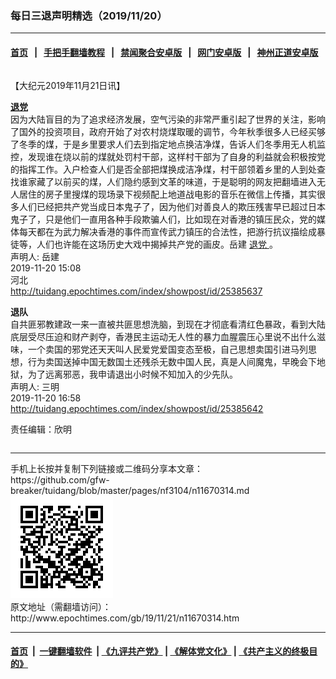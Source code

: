### 每日三退声明精选（2019/11/20）
------------------------

#### [首页](https://github.com/gfw-breaker/banned-news1/blob/master/README.md) &nbsp;&nbsp;|&nbsp;&nbsp; [手把手翻墙教程](https://github.com/gfw-breaker/guides/wiki) &nbsp;&nbsp;|&nbsp;&nbsp; [禁闻聚合安卓版](https://github.com/gfw-breaker/bn-android) &nbsp;&nbsp;|&nbsp;&nbsp; [网门安卓版](https://github.com/oGate2/oGate) &nbsp;&nbsp;|&nbsp;&nbsp; [神州正道安卓版](https://github.com/SzzdOgate/update) 



<div class="column" id="artbody" itemprop="articleBody">
 <!-- article content begin -->
 <p>
  【大纪元2019年11月21日讯】
 </p>
 <p>
  <strong>
   <a href="http://www.epochtimes.com/gb/tag/%E9%80%80%E5%85%9A.html">
    退党
   </a>
  </strong>
  <br/>
  因为大陆盲目的为了追求经济发展，空气污染的非常严重引起了世界的关注，影响了国外的投资项目，政府开始了对农村烧煤取暖的调节，今年秋季很多人已经买够了冬季的煤，于是乡里要求人们去到指定地点换洁净煤，告诉人们冬季用无人机监控，发现谁在烧以前的煤就处罚村干部，这样村干部为了自身的利益就会积极按党的指挥工作。入户检查人们是否全部把煤换成洁净煤，村干部领着乡里的人到处查找谁家藏了以前买的煤，人们隐约感到文革的味道，于是聪明的网友把翻墙进入无人居住的房子里搜煤的现场录下视频配上地道战电影的音乐在微信上传播，其实很多人们已经把共产党当成日本鬼子了，因为他们对善良人的欺压残害早已超过日本鬼子了，只是他们一直用各种手段欺骗人们，比如现在对香港的镇压民众，党的媒体每天都在为武力解决香港的事件而宣传武力镇压的合法性，把游行抗议描绘成暴徒等，人们也许能在这场历史大戏中揭掉共产党的画皮。岳建
  <a href="http://www.epochtimes.com/gb/tag/%E9%80%80%E5%85%9A.html">
   退党
  </a>
  。
  <br/>
  声明人: 岳建
  <br/>
  2019-11-20 15:08
  <br/>
  河北
  <br/>
  <a href="http://tuidang.epochtimes.com/index/showpost/id/25385637">
   http://tuidang.epochtimes.com/index/showpost/id/25385637
  </a>
 </p>
 <p>
  <strong>
   退队
  </strong>
  <br/>
  自共匪邪教建政一来一直被共匪思想洗脑，到现在才彻底看清红色暴政，看到大陆㡳层受尽压迫和财产剥夺，香港民主运动无人性的暴力血腥震压心里说不出什么滋味，一个卖国的邪党还天天叫人民爱党爱国变态至极，自己思想卖国引进马列思想，行为卖国送掉中国无数国土还残杀无数中国人民，真是人间魔鬼，早晚会下地狱，为了远离邪恶，我申请退出小时候不知加入的少先队。
  <br/>
  声明人: 三明
  <br/>
  2019-11-20 16:58
  <br/>
  <a href="http://tuidang.epochtimes.com/index/showpost/id/25385642">
   http://tuidang.epochtimes.com/index/showpost/id/25385642
  </a>
 </p>
 <p>
  责任编辑：欣明
 </p>
 <!-- article content end -->
 <div id="below_article_ad">
  <div id="below_article_ad_inner">
  </div>
 </div>
</div>

<hr/>
手机上长按并复制下列链接或二维码分享本文章：<br/>
https://github.com/gfw-breaker/tuidang/blob/master/pages/nf3104/n11670314.md <br/>
<a href='https://github.com/gfw-breaker/tuidang/blob/master/pages/nf3104/n11670314.md'><img src='https://github.com/gfw-breaker/tuidang/blob/master/pages/nf3104/n11670314.md.png'/></a> <br/>
原文地址（需翻墙访问）：http://www.epochtimes.com/gb/19/11/21/n11670314.htm


------------------------
#### [首页](https://github.com/gfw-breaker/banned-news/blob/master/README.md) &nbsp;|&nbsp; [一键翻墙软件](https://github.com/gfw-breaker/nogfw/blob/master/README.md) &nbsp;| [《九评共产党》](https://github.com/gfw-breaker/9ping.md/blob/master/README.md#九评之一评共产党是什么) | [《解体党文化》](https://github.com/gfw-breaker/jtdwh.md/blob/master/README.md) | [《共产主义的终极目的》](https://github.com/gfw-breaker/gczydzjmd.md/blob/master/README.md)


<img src='http://gfw-breaker.win/tuidang/pages/nf3104/n11670314.md' width='0px' height='0px'/>